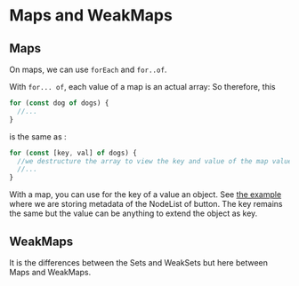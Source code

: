# Maps and WeakMaps

## Maps

On maps, we can use `forEach` and `for..of`.

With `for... of`, each value of a map is an actual array:
So therefore, this

```js
for (const dog of dogs) {
  //...
}
```

is the same as :

```js
for (const [key, val] of dogs) {
  //we destructure the array to view the key and value of the map value.
  //...
}
```

With a map, you can use for the key of a value an object.
See [the example](19-Maps.and.WeakMaps/maps-metadata.html) where we are storing metadata of the NodeList of button.
The key remains the same but the value can be anything to extend the object as key.

## WeakMaps

It is the differences between the Sets and WeakSets but here between Maps and WeakMaps.
